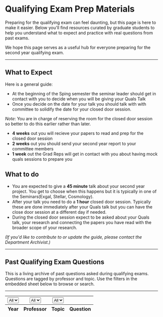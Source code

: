 # Qualifying Exam Prep Materials

Preparing for the qualifying exam can feel daunting, but this page is here to make it easier. Below you'll find resources curated by graduate students to help you understand what to expect and practice with real questions from past exams.

We hope this page serves as a useful hub for everyone preparing for the second year qualifying exam.

---

## What to Expect

Here is a general guide:

- At the beginning of the Sping semester the seminar leader should get in contact with you to decide when you will be giving your Quals Talk
- Once you decide on the date for your talk you should talk with with committee to solidify the date for your closed door session. 

*Note*: You are in charge of reserving the room for the closed door session so better to do this earlier rather than later.

- **4 weeks** out you will recieve your papers to read and prep for the closed door session
- **2 weeks** out you should send your second year report to your committee members
- **1 week** out the Grad Reps will get in contact with you about having mock quals sessions to prepare you

## What to do
- You are expected to give a **45 minute** talk about your second year project. You get to choose when this happens but it is typically in one of the Seminars(Exgal, Stellar, Cosmology). 
- After your talk you need to do a **1 hour** closed door session. Typically these are done immediately after your Quals talk but you can have the close door session at a different day if needed. 
- During the closed door session expect to be asked about your Quals talk, your research and connecting the papers you have read with the broader scope of your research.

*(If you'd like to contribute to or update the guide, please contact the Department Archivist.)*

---

## Past Qualifying Exam Questions

This is a living archive of past questions asked during qualifying exams. Questions are tagged by professor and topic. Use the filters in the embedded sheet below to browse or search.

---

<table id="qual-table" class="display" style="width:100%">
  <thead>
    <!-- Row 0: Filter dropdowns -->
    <tr>
      <th><select><option value="">All</option></select></th>
      <th><select><option value="">All</option></select></th>
      <th><select><option value="">All</option></select></th>
      <th></th>
    </tr>
    <!-- Row 1: Actual column headers -->
    <tr>
      <th>Year</th>
      <th>Professor</th>
      <th>Topic</th>
      <th>Question</th>
    </tr>
  </thead>
</table>

<script src="https://cdnjs.cloudflare.com/ajax/libs/PapaParse/5.4.1/papaparse.min.js"></script>
<script>
  fetch('../quals_files/questions.csv')
    .then(response => response.text())
    .then(csvText => {
      // Parse CSV with header:true so first row is header, not data
      const parsed = Papa.parse(csvText, { header: true });
      const data = parsed.data.filter(row => Object.values(row).some(cell => cell.trim() !== ""));

      const table = $('#qual-table').DataTable({
        data: data,
        columns: [
          { data: "Year" },
          { data: "Professor" },
          { data: "Topic" },
          { data: "Question" }
        ],
        orderCellsTop: true,     // needed when filters are in the header
        fixedHeader: false,      // disable fixed header to avoid duplicate rows
        initComplete: function () {
          var api = this.api();

          // For each column except last (Question), populate the filter dropdowns in the first header row (index 0)
          api.columns().every(function (colIdx) {
            if (colIdx === 3) return; // skip Question column

            var column = this;
            var select = $('thead tr:eq(0) th').eq(colIdx).find('select');

            // Get unique sorted values and append to the dropdown
            column.data().unique().sort().each(function (d) {
              if (d) {
                select.append('<option value="' + d + '">' + d + '</option>');
              }
            });

            // Filter on dropdown change
            select.on('change', function () {
              var val = $.fn.dataTable.util.escapeRegex($(this).val());
              column.search(val ? '^' + val + '$' : '', true, false).draw();
            });
          });
        }
      });
    });
</script>
